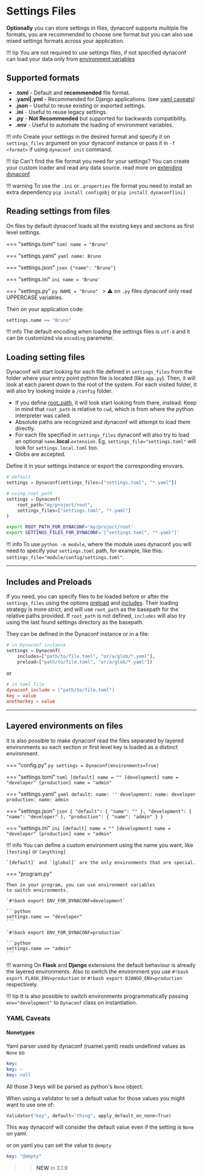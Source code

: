 # Settings Files

**Optionally** you can store settings in files, dynaconf supports multiple
file formats, you are recommended to choose one format but you can also use
mixed settings formats across your application.


!!! tip
    You are not required to use settings files, if not specified dynaconf
    can load your data only from [environment variables](/envvars/)

## Supported formats

- **.toml** - Default and **recommended** file format.
- **.yaml|.yml** - Recommended for Django applications. (see [yaml caveats](#yamlcaveats))
- **.json** - Useful to reuse existing or exported settings.
- **.ini** - Useful to reuse legacy settings.
- **.py** - **Not Recommended** but supported for backwards compatibility.
- **.env** - Useful to automate the loading of environment variables.

!!! info
    Create your settings in the desired format and specify it on `settings_files`
    argument on your dynaconf instance or pass it in `-f <format>` if using `dynaconf init` command.

!!! tip
    Can't find the file format you need for your settings?
    You can create your custom loader and read any data source.
    read more on [extending dynaconf](/advanced/)

!!! warning
    To use the `.ini` or `.properties` file format you need to install an extra dependency
    `pip install configobj` or `pip install dynaconf[ini]`

## Reading settings from files

On files by default dynaconf loads all the existing keys and sections
as first level settings.

=== "settings.toml"
    ```toml
    name = "Bruno"
    ```

=== "settings.yaml"
    ```yaml
    name: Bruno
    ```

=== "settings.json"
    ```json
    {"name": "Bruno"}
    ```

=== "settings.ini"
    ```ini
    name = 'Bruno'
    ```

=== "settings.py"
    ```py
    NAME = "Bruno"
    ```
    > ⚠️ on `.py` files dynaconf only read UPPERCASE variables.

Then on your application code:

```python
settings.name == "Bruno"
```

!!! info
    The default encoding when loading the settings files is `utf-8` and it can be customized
    via `encoding` parameter.

## Loading setting files

Dynaconf will start looking for each file defined in `settings_files` from the folder where your entry point python file is located (like `app.py`). Then, it will look at each parent down to the root of the system. For each visited folder, it will also try looking inside a `/config` folder.

- If you define [root_path](/configuration/#root_path), it will look start looking from there, instead. Keep in mind that `root_path` is relative to `cwd`, which is from where the python interpreter was called.
- Absolute paths are recognized and dynaconf will attempt to load them directly.
- For each file specified in `settings_files` dynaconf will also try to load an optional `name`**.local.**`extension`. Eg, `settings_file="settings.toml"` will look for `settings.local.toml` too.
- Globs are accepted.

Define it in your settings instance or export the corresponding envvars.

```python
# default
settings = Dynaconf(settings_files=["settings.toml", "*.yaml"])

# using root_path
settings = Dynaconf(
    root_path="my/project/root",
    settings_files=["settings.toml", "*.yaml"]
)
```

```bash
export ROOT_PATH_FOR_DYNACONF='my/project/root'
export SETTINGS_FILES_FOR_DYNACONF='["settings.toml", "*.yaml"]'
```

!!! info
    To use `python -m module`, where the module uses dynaconf you will need to
    specify your `settings.toml` path, for example, like this: `settings_file="module/config/settings.toml"`.

---

## Includes and Preloads

If you need, you can specify files to be loaded before or after the `settings_files` using the options [preload](/configuration/#preload) and [includes](/configuration/#includes). Their loading strategy is more strict, and will use `root_path` as the basepath for the relative paths provided. If `root_path` is not defined, `includes` will also try using the last found settings directory as the basepath.

They can be defined in the Dynaconf instance or in a file:

```py
# in Dynaconf instance
settings = Dynaconf(
    includes=["path/to/file.toml", "or/a/glob/*.yaml"],
    preload=["path/to/file.toml", "or/a/glob/*.yaml"])
```

or

```toml
# in toml file
dynaconf_include = ["path/to/file.toml"]
key = value
anotherkey = value
```

---

## Layered environments on files

It is also possible to make dynaconf read the files separated by layered 
environments so each section or first level key is loaded as a
distinct environment.

=== "config.py"
    ```py
    settings = Dynaconf(environments=True)
    ```

=== "settings.toml"
    ```toml
    [default]
    name = ""
    [development]
    name = "developer"
    [production]
    name = "admin"
    ```

=== "settings.yaml"
    ```yaml
    default:
        name: ''
    development:
        name: developer
    production:
        name: admin
    ```

=== "settings.json"
    ```json
    {
        "default": {
            "name": ""
        },
        "development": {
            "name": "developer"
        },
        "production": {
            "name": "admin"
        }
    }
    ```

=== "settings.ini"
    ```ini
    [default]
    name = ""
    [development]
    name = "developer"
    [production]
    name = "admin"
    ```

!!! info
    You can define a custom environment using the name you want, like `[testing]` or `[anything]`

    `[default]` and `[global]` are the only environments that are special.

=== "program.py"

    Then in your program, you can use environment variables 
    to switch environments.

    `#!bash export ENV_FOR_DYNACONF=development`

    ```python
    settings.name == "developer"
    ```

    `#!bash export ENV_FOR_DYNACONF=production`

    ```python
    settings.name == "admin"
    ```

!!! warning
    On **Flask** and **Django** extensions the default behaviour is already
    the layered environments.
    Also to switch the environment you use `#!bash export FLASK_ENV=production` or `#!bash export DJANGO_ENV=production` respectively. 

!!! tip
    It is also possible to switch environments programmatically passing
    `env="development"` to `Dynaconf` class on instantiation.

### YAML Caveats

#### Nonetypes

Yaml parser used by dynaconf (ruamel.yaml) reads undefined values as `None` so

```yaml
key:
key: ~
key: null
``` 

All those 3 keys will be parsed as python's `None` object.

When using a validator to set a default value for those values you might want to use one of:

```py
Validator("key", default="thing", apply_default_on_none=True)
```

This way dynaconf will consider the default value even if the setting is `None` on yaml.

or on yaml you can set the value to `@empty`

```yaml
key: "@empty"
```
>> **NEW** in 3.1.9
